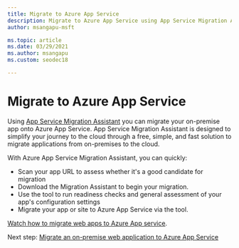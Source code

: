 ```yaml
---
title: Migrate to Azure App Service
description: Migrate to Azure App Service using App Service Migration Assistant.
author: msangapu-msft

ms.topic: article
ms.date: 03/29/2021
ms.author: msangapu
ms.custom: seodec18

---
```

# Migrate to Azure App Service

Using [App Service Migration Assistant](https://azure.microsoft.com/services/app-service/migration-assistant/) you can migrate your on-premise app onto Azure App Service. App Service Migration Assistant is designed to simplify your journey to the cloud through a free, simple, and fast solution to migrate applications from on-premises to the cloud.

With Azure App Service Migration Assistant, you can quickly:

- Scan your app URL to assess whether it's a good candidate for migration
- Download the Migration Assistant to begin your migration.
- Use the tool to run readiness checks and general assessment of your app's configuration settings
- Migrate your app or site to Azure App Service via the tool.

[Watch how to migrate web apps to Azure App service](https://www.youtube.com/watch?v=9LBUmkUhmXU).

Next step:  [Migrate an on-premise web application to Azure App Service](https://docs.microsoft.com/learn/modules/migrate-app-service-migration-assistant/)
